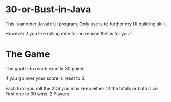 # 30-or-Bust-in-Java

This is another Javafx UI program. Only use is to further my UI building skill.

However if you like rolling dice for no reason this is for you!

# The Game

The goal is to reach exactly 30 points.

If you go over your score is reset to 0.

Each turn you roll the 2D6 you may keep either of the totals or both dice. First one to 30 wins. 2 Players.
